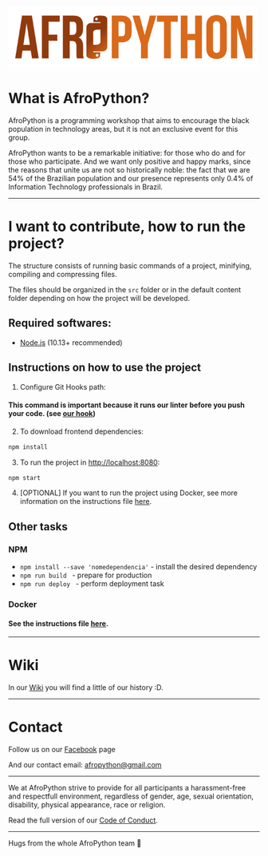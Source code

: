 ![AfroPython Logo](logo.png "AfroPython")

# What is AfroPython?

AfroPython is a programming workshop that aims to encourage the black population in technology areas, but it is not an exclusive event for this group.

AfroPython wants to be a remarkable initiative: for those who do and for those who participate. And we want only positive and happy marks, since the reasons that unite us are not so historically noble: the fact that we are 54% of the Brazilian population and our presence represents only 0.4% of Information Technology professionals in Brazil.

---------------------------------------

# I want to contribute, how to run the project?

The structure consists of running basic commands of a project, minifying, compiling and compressing files.

The files should be organized in the `src` folder or in the default content folder depending on how the project will be developed.

## Required softwares:

- [Node.js](https://nodejs.org/en/download/) (10.13+ recommended)

## Instructions on how to use the project

1. Configure Git Hooks path:

#### This command is important because it runs our linter before you push your code. (see [our hook](./.githooks/pre-push))

2. To download frontend dependencies:

```sh
npm install
```

3. To run the project in [http://localhost:8080](http://localhost:8080):

```sh
npm start
```

4. [OPTIONAL] If you want to run the project using Docker, see more information on the instructions file [here](./docs/DOCKER.md).

## Other tasks

### NPM

* `npm install --save 'nomedependencia'` - install the desired dependency
* `npm run build ` - prepare for production
* `npm run deploy ` - perform deployment task

### Docker

#### See the instructions file [here](./docs/DOCKER.md).

---------------------------------------

# Wiki

In our [Wiki](https://github.com/AfroPython/afropython-site/wiki) you will find a little of our history :D.

---------------------------------------

# Contact

Follow us on our [Facebook](https://www.facebook.com/AfroPython/) page

And our contact email: afropython@gmail.com

---------------------------------------

We at AfroPython strive to provide for all participants a harassment-free and respectfull environment, regardless of gender, age, sexual orientation, disability, physical appearance, race or religion.

Read the full version of our [Code of Conduct](https://github.com/AfroPython/afropython-site/blob/master/Code_of_Conduct.md).

---------------------------------------

Hugs from the whole AfroPython team :yellow_heart:
